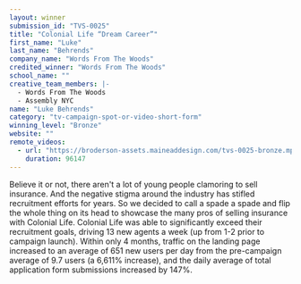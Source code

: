 ```yaml
---
layout: winner
submission_id: "TVS-0025"
title: "Colonial Life “Dream Career”"
first_name: "Luke"
last_name: "Behrends"
company_name: "Words From The Woods"
credited_winner: "Words From The Woods"
school_name: ""
creative_team_members: |-
  - Words From The Woods
  - Assembly NYC
name: "Luke Behrends"
category: "tv-campaign-spot-or-video-short-form"
winning_level: "Bronze"
website: ""
remote_videos:
  - url: "https://broderson-assets.maineaddesign.com/tvs-0025-bronze.mp4"
    duration: 96147
---
```


Believe it or not, there aren't a lot of young people clamoring to sell insurance. And the negative stigma around the industry has stifled recruitment efforts for years. So we decided to call a spade a spade and flip the whole thing on its head to showcase the many pros of selling insurance with Colonial Life. Colonial Life was able to significantly exceed their recruitment goals, driving 13 new agents a week (up from 1-2 prior to campaign launch). Within only 4 months, traffic on the landing page increased to an average of 651 new users per day from the pre-campaign average of 9.7 users (a 6,611% increase), and the daily average of total application form submissions increased by 147%.
